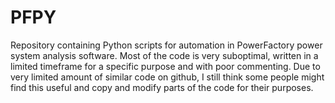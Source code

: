 # PFPY
Repository containing Python scripts for automation in PowerFactory power system analysis software.
Most of the code is very suboptimal, written in a limited timeframe for a specific purpose and with poor commenting. Due to very limited amount of similar code on github, I still think some people might find this useful and copy and modify parts of the code for their purposes.
